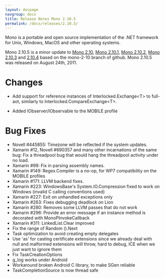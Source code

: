 ```yaml
---
layout: docpage
navgroup: docs
title: Release Notes Mono 2.10.5
permalink: /docs/releases/2.10.5/
---
```


Mono is a portable and open source implementation of the .NET framework for Unix, Windows, MacOS and other operating systems.

Mono 2.10.5 is a minor update to [Mono 2.10]({{site.github.url}}/old_site/Release_Notes_Mono_2.10 "Release Notes Mono 2.10"), [Mono 2.10.1]({{site.github.url}}/old_site/Release_Notes_Mono_2.10.1 "Release Notes Mono 2.10.1"), [Mono 2.10.2]({{site.github.url}}/old_site/Release_Notes_Mono_2.10.2 "Release Notes Mono 2.10.2"), [Mono 2.10.3]({{site.github.url}}/old_site/Release_Notes_Mono_2.10.3 "Release Notes Mono 2.10.3") and [2.10.4]({{site.github.url}}/old_site/Release_Notes_Mono_2.10.4 "Release Notes Mono 2.10.4") based on the mono-2-10 branch of github. Mono 2.10.5 was released on August 24th, 2011.

Changes
=======

-   Add support for reference instances of Interlocked.Exchange\<T\> to full-aot, similarly to Interlocked.CompareExchange\<T\>.

-   Added IObserver/IObservable to the MOBILE profile

Bug Fixes
=========

-   Novell \#445855: Timezone will be reflected if the system updates.
-   Xamarin \#12, Novell \#690357 and many other incarnations of the same bug: Fix a threadpool bug that would hang the threadpool activity under no load.
-   Xamarin \#99: Fix in parsing assembly names.
-   Xamarin \#149: Regex.Compiler is a no-op, for WP7 compatibility on the MOBILE profiles
-   Xamarin \#171: LLVM backend fixes.
-   Xamarin \#223: WindowsBase's System.IO.Compression fixed to work on Windows (invalid C calling conventions used)
-   Xamarin \#227: Exit on unhandled exceptions only
-   Xamarin \#263: Fixes debugging deadlock on Lion
-   Xamarin \#280: Removes some LLVM passes that do not work
-   Xamarin \#296: Provide an error message if an instance method is decorated with MonoPInvokeCallback
-   Xamarin \#311: LinkedList.Clear improved
-   Fix the range of Random ().Next
-   Task optimization to avoid creating empty delegates
-   Use 'as' for casting certificate extensions since we already deal with null and malformed extensions will throw, hard to debug, ICE when we just want to ignore them
-   Fix TaskCreationOptions
-   g\_log works under Android
-   Workaround broken Android C library, to make SGen reliable
-   TaskCompletionSource is now thread safe



